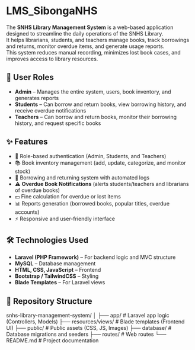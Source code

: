 # LMS_SibongaNHS

The **SNHS Library Management System** is a web-based application designed to streamline the daily operations of the SNHS Library.  
It helps librarians, students, and teachers manage books, track borrowings and returns, monitor overdue items, and generate usage reports.  
This system reduces manual recording, minimizes lost book cases, and improves access to library resources.

## 👥 User Roles
- **Admin** – Manages the entire system, users, book inventory, and generates reports  
- **Students** – Can borrow and return books, view borrowing history, and receive overdue notifications  
- **Teachers** – Can borrow and return books, monitor their borrowing history, and request specific books  

## ✨ Features
- 🔑 Role-based authentication (Admin, Students, and Teachers)  
- 📚 Book inventory management (add, update, categorize, and monitor stock)  
- 📖 Borrowing and returning system with automated logs  
- ⚠️ **Overdue Book Notifications** (alerts students/teachers and librarians of overdue books)  
- 💵 Fine calculation for overdue or lost items  
- 📊 Reports generation (borrowed books, popular titles, overdue accounts)  
- ⚡ Responsive and user-friendly interface  

## 🛠️ Technologies Used
- **Laravel (PHP Framework)** – For backend logic and MVC structure  
- **MySQL** – Database management  
- **HTML, CSS, JavaScript** – Frontend  
- **Bootstrap / TailwindCSS** – Styling  
- **Blade Templates** – For Laravel views  

## 📂 Repository Structure
snhs-library-management-system/
│
├── app/ # Laravel app logic (Controllers, Models)
├── resources/views/ # Blade templates (Frontend UI)
├── public/ # Public assets (CSS, JS, Images)
├── database/ # Database migrations and seeders
├── routes/ # Web routes
└── README.md # Project documentation



